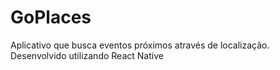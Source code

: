 # GoPlaces
Aplicativo que busca eventos próximos através de localização. Desenvolvido utilizando React Native
